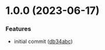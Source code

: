 # 1.0.0 (2023-06-17)


### Features

* initial commit ([db34abc](https://github.com/zumm/pixi-events-x/commit/db34abce9260a6e451e10916e9cd14f26c468de0))
